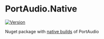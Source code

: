 # PortAudio.Native 
[![Version](https://img.shields.io/nuget/v/PortAudio.Native.svg)](https://nuget.org/packages/PortAudio.Native)

Nuget package with [native builds](https://github.com/xBaank/PortAudioBin) of PortAudio

